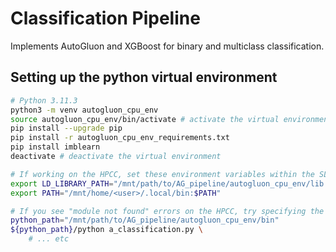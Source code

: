 # Classification Pipeline
Implements AutoGluon and XGBoost for binary and multiclass classification.

## Setting up the python virtual environment
```bash
# Python 3.11.3
python3 -m venv autogluon_cpu_env
source autogluon_cpu_env/bin/activate # activate the virtual environment
pip install --upgrade pip
pip install -r autogluon_cpu_env_requirements.txt 
pip install imblearn
deactivate # deactivate the virtual environment

# If working on the HPCC, set these environment variables within the SLURM script
export LD_LIBRARY_PATH="/mnt/path/to/AG_pipeline/autogluon_cpu_env/lib:$LD_LIBRARY_PATH"
export PATH="/mnt/home/<user>/.local/bin:$PATH"

# If you see "module not found" errors on the HPCC, try specifying the full path to python, e.g.:
python_path="/mnt/path/to/AG_pipeline/autogluon_cpu_env/bin"
${python_path}/python a_classification.py \
    # ... etc
```


